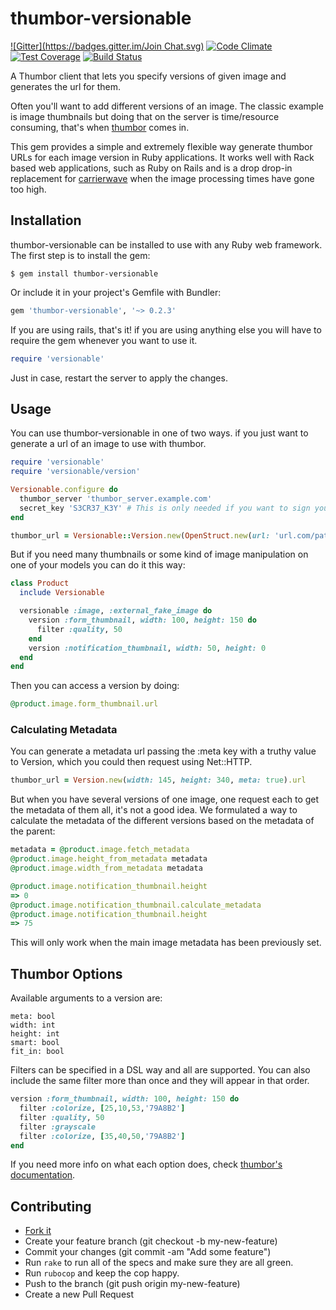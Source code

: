 thumbor-versionable
===================

[![Gitter](https://badges.gitter.im/Join Chat.svg)](https://gitter.im/vjustov/thumbor-versionable?utm_source=badge&utm_medium=badge&utm_campaign=pr-badge&utm_content=badge)
[![Code Climate](https://codeclimate.com/github/vjustov/thumbor-versionable/badges/gpa.svg)](https://codeclimate.com/github/vjustov/thumbor-versionable)
[![Test Coverage](https://codeclimate.com/github/vjustov/thumbor-versionable/badges/coverage.svg)](https://codeclimate.com/github/vjustov/thumbor-versionable)
[![Build Status](https://travis-ci.org/vjustov/thumbor-versionable.svg?branch=master)](https://travis-ci.org/vjustov/thumbor-versionable)

A Thumbor client that lets you specify versions of given image and generates the url for them.

Often you'll want to add different versions of an image. The classic example is image thumbnails but doing that on the server is time/resource consuming, that's when [thumbor](https://github.com/thumbor/thumbor) comes in.

This gem provides a simple and extremely flexible way generate thumbor URLs for each image version in Ruby applications. It works well with Rack based web applications, such as Ruby on Rails and is a drop drop-in replacement for [carrierwave](https://github.com/carrierwaveuploader/carrierwave) when the image processing times have gone too high.


## Installation

thumbor-versionable can be installed to use with any Ruby web framework. The first step is to install the gem:

    $ gem install thumbor-versionable

Or include it in your project's Gemfile with Bundler:

```ruby
gem 'thumbor-versionable', '~> 0.2.3'
```

If you are using rails, that's it! if you are using anything else you will have to require the gem whenever you want to use it.

```ruby
require 'versionable'
```

Just in case, restart the server to apply the changes.

## Usage

You can use thumbor-versionable in one of two ways. if you just want to generate a url of an image to use with thumbor.

```ruby
require 'versionable'
require 'versionable/version'

Versionable.configure do
  thumbor_server 'thumbor_server.example.com'
  secret_key 'S3CR37_K3Y' # This is only needed if you want to sign your requests.
end

thumbor_url = Versionable::Version.new(OpenStruct.new(url: 'url.com/path/to/image.jpeg'), width: 45, height: 200).url
```

But if you need many thumbnails or some kind of image manipulation on one of your models you can do it this way:

```ruby
class Product
  include Versionable

  versionable :image, :external_fake_image do
    version :form_thumbnail, width: 100, height: 150 do
      filter :quality, 50
    end
    version :notification_thumbnail, width: 50, height: 0
  end
end
```

Then you can access a version by doing:

```ruby
@product.image.form_thumbnail.url
```

### Calculating Metadata

You can generate a metadata url passing the :meta key with a truthy value to Version, which you could then request using Net::HTTP.

```ruby
thumbor_url = Version.new(width: 145, height: 340, meta: true).url
```

But when you have several versions of one image, one request each to get the metadata of them all, it's not a good idea. We formulated a way to calculate the metadata of the different versions based on the metadata of the parent:

```ruby
metadata = @product.image.fetch_metadata
@product.image.height_from_metadata metadata
@product.image.width_from_metadata metadata

@product.image.notification_thumbnail.height
=> 0
@product.image.notification_thumbnail.calculate_metadata
@product.image.notification_thumbnail.height
=> 75
```

This will only work when the main image metadata has been previously set.

## Thumbor Options

Available arguments to a version are:

    meta: bool
    width: int
    height: int
    smart: bool
    fit_in: bool

Filters can be specified in a DSL way and all are supported. You can also include the same filter more than once and they will appear in that order.

```ruby
version :form_thumbnail, width: 100, height: 150 do
  filter :colorize, [25,10,53,'79A8B2']
  filter :quality, 50
  filter :grayscale
  filter :colorize, [35,40,50,'79A8B2']
end
```

If you need more info on what each option does, check [thumbor's documentation](github.com/thumbor/thumbor/wiki).

## Contributing

- [Fork it](https://github.com/vjustov/thumbor-versionable)
- Create your feature branch (git checkout -b my-new-feature)
- Commit your changes (git commit -am "Add some feature")
- Run `rake` to run all of the specs and make sure they are all green.
- Run `rubocop` and keep the cop happy.
- Push to the branch (git push origin my-new-feature)
- Create a new Pull Request
